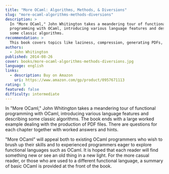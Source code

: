 ```yaml
---
title: "More OCaml: Algorithms, Methods, & Diversions"
slug: "more-ocaml-algorithms-methods-diversions"
description: >
  In "More OCaml," John Whitington takes a meandering tour of functional
  programming with OCaml, introducing various language features and describing
  some classic algorithms.
recommendation: >
  This book covers topics like laziness, compression, generating PDFs, and more. A basic understanding of OCaml is required.
authors:
  - John Whitington
published: 2014-08-26
cover: books/more-ocaml-algorithms-methods-diversions.jpg
language: english
links:
  - description: Buy on Amazon
    uri: https://www.amazon.com/gp/product/0957671113
rating: 5
featured: false
difficulty: intermediate
---
```


In "More OCaml," John Whitington takes a meandering tour of functional
programming with OCaml, introducing various language features and describing
some classic algorithms. The book ends with a large worked example dealing with
the production of PDF files. There are questions for each chapter together with
worked answers and hints.

"More OCaml" will appeal both to existing OCaml programmers who wish to brush up
their skills and to experienced programmers eager to explore functional
languages such as OCaml. It is hoped that each reader will find something new
or see an old thing in a new light. For the more casual reader, or those who are
used to a different functional language, a summary of basic OCaml is provided at
the front of the book.
